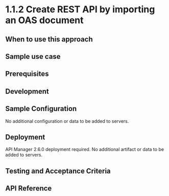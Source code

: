 # 1.1.2 Create REST API by importing an OAS document

## When to use this approach


## Sample use case



## Prerequisites


## Development


## Sample Configuration
No additional configuration or data to be added to servers.

## Deployment
API Manager 2.6.0 deployment required. No additional artifact or data to be added to servers.

## Testing and Acceptance Criteria


## API Reference